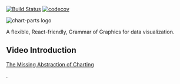 [![Build Status](https://img.shields.io/endpoint.svg?url=https%3A%2F%2Factions-badge.atrox.dev%2Fmicrosoft%2Fchart-parts%2Fbadge%3Fref%3Dmain&style=flat)](https://actions-badge.atrox.dev/microsoft/chart-parts/goto?ref=main)
[![codecov](https://codecov.io/gh/microsoft/chart-parts/branch/main/graph/badge.svg)](https://codecov.io/gh/microsoft/chart-parts)

![chart-parts logo](./assets/logo/logo-nobg-scaled.png)

A flexible, React-friendly, Grammar of Graphics for data visualization.

## Video Introduction

[The Missing Abstraction of Charting](https://www.youtube.com/watch?v=qqffsEHKMcM)

.
